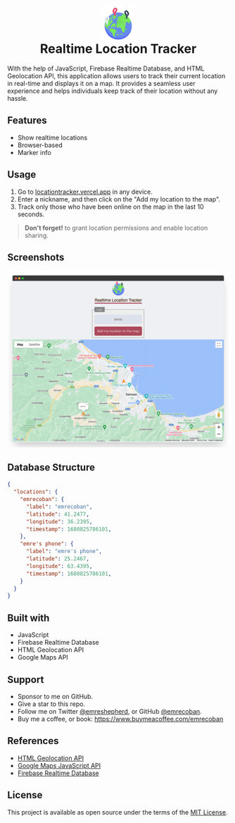 <h1 align="center"><img src="img/ico.png" height="80" align="center" /><br />Realtime Location Tracker</h1>

With the help of JavaScript, Firebase Realtime Database, and HTML Geolocation API, this application allows users to track their current location in real-time and displays it on a map. It provides a seamless user experience and helps individuals keep track of their location without any hassle.

## Features
- Show realtime locations
- Browser-based
- Marker info

## Usage
1. Go to [locationtracker.vercel.app](https://locationtracker.vercel.app) in any device.
2. Enter a nickname, and then click on the "Add my location to the map".
3. Track only those who have been online on the map in the last 10 seconds.

> **Don't forget!**
> to grant location permissions and enable location sharing.

## Screenshots
![homepage](github_assets/ss1.png)

## Database Structure
```json
{
  "locations": {
    "emrecoban": {
      "label": "emrecoban",
      "latitude": 41.2477,
      "longitude": 36.2395,
      "timestamp": 1680825786101,
    },
    "emre's phone": {
      "label": "emre's phone",
      "latitude": 25.2467,
      "longitude": 63.4395,
      "timestamp": 1680825786101,
    }
  }
}
```

## Built with
- JavaScript
- Firebase Realtime Database
- HTML Geolocation API
- Google Maps API

## Support
- Sponsor to me on GitHub.
- Give a star to this repo.
- Follow me on Twitter [@emreshepherd](https://twitter.com/emreshepherd), or GitHub [@emrecoban](https://github.com/emrecoban).
- Buy me a coffee, or book: https://www.buymeacoffee.com/emrecoban

## References
- [HTML Geolocation API](https://www.w3schools.com/html/html5_geolocation.asp)
- [Google Maps JavaScript API](https://developers.google.com/maps/documentation/javascript)
- [Firebase Realtime Database](https://firebase.google.com/docs/database/web/start?hl=en#web-version-9)

## License
This project is available as open source under the terms of the [MIT License](https://github.com/emrecoban/realtimeLocationTracker/blob/main/LICENSE).